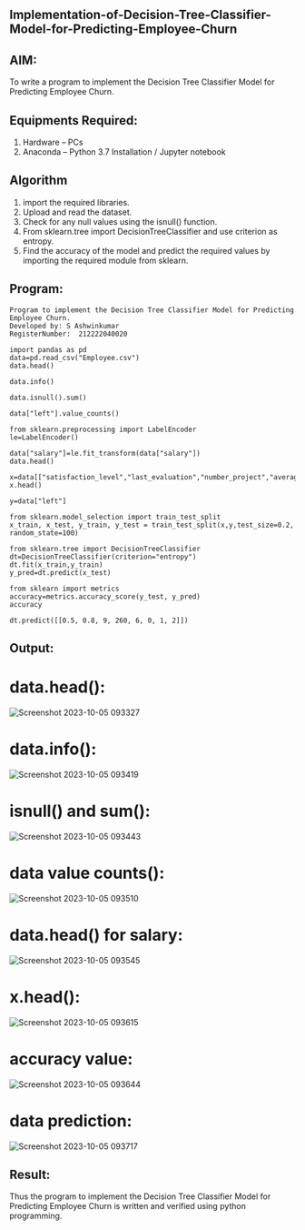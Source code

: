 ## Implementation-of-Decision-Tree-Classifier-Model-for-Predicting-Employee-Churn

## AIM:
To write a program to implement the Decision Tree Classifier Model for Predicting Employee Churn.

## Equipments Required:
1. Hardware – PCs
2. Anaconda – Python 3.7 Installation / Jupyter notebook

## Algorithm
1. import the required libraries.
2. Upload and read the dataset.
3. Check for any null values using the isnull() function.
4. From sklearn.tree import DecisionTreeClassifier and use criterion as entropy.
5. Find the accuracy of the model and predict the required values by importing the required module from sklearn.
   
   
## Program:
```
Program to implement the Decision Tree Classifier Model for Predicting Employee Churn.
Developed by: S Ashwinkumar
RegisterNumber:  212222040020

import pandas as pd
data=pd.read_csv("Employee.csv")
data.head()

data.info()

data.isnull().sum()

data["left"].value_counts()

from sklearn.preprocessing import LabelEncoder 
le=LabelEncoder()

data["salary"]=le.fit_transform(data["salary"])
data.head()

x=data[["satisfaction_level","last_evaluation","number_project","average_montly_hours","time_spend_company","Work_accident","promotion_last_5years","salary"]]
x.head()

y=data["left"]

from sklearn.model_selection import train_test_split
x_train, x_test, y_train, y_test = train_test_split(x,y,test_size=0.2, random_state=100)

from sklearn.tree import DecisionTreeClassifier
dt=DecisionTreeClassifier(criterion="entropy")
dt.fit(x_train,y_train)
y_pred=dt.predict(x_test)

from sklearn import metrics
accuracy=metrics.accuracy_score(y_test, y_pred)
accuracy

dt.predict([[0.5, 0.8, 9, 260, 6, 0, 1, 2]])

```

## Output:
# data.head():
![Screenshot 2023-10-05 093327](https://github.com/arun1111j/Implementation-of-Decision-Tree-Classifier-Model-for-Predicting-Employee-Churn/assets/128461833/50a12d23-1ec9-4363-9ec6-e0e37d12df5b)
# data.info():
![Screenshot 2023-10-05 093419](https://github.com/arun1111j/Implementation-of-Decision-Tree-Classifier-Model-for-Predicting-Employee-Churn/assets/128461833/ea54c164-e273-4791-b350-dbfd0b6ecf45)
# isnull() and sum():
![Screenshot 2023-10-05 093443](https://github.com/arun1111j/Implementation-of-Decision-Tree-Classifier-Model-for-Predicting-Employee-Churn/assets/128461833/9920c4e1-b3ae-40d8-acf1-f1456451a051)
# data value counts():
![Screenshot 2023-10-05 093510](https://github.com/arun1111j/Implementation-of-Decision-Tree-Classifier-Model-for-Predicting-Employee-Churn/assets/128461833/8373a3ed-86cf-4a35-9fbb-d897d1d26270)
# data.head() for salary:
![Screenshot 2023-10-05 093545](https://github.com/arun1111j/Implementation-of-Decision-Tree-Classifier-Model-for-Predicting-Employee-Churn/assets/128461833/64da3b10-d1d2-4c94-be7d-3f827560e59d)
# x.head():
![Screenshot 2023-10-05 093615](https://github.com/arun1111j/Implementation-of-Decision-Tree-Classifier-Model-for-Predicting-Employee-Churn/assets/128461833/4ae2b923-89a5-49b5-95fc-0a368f6cca97)
# accuracy value:
![Screenshot 2023-10-05 093644](https://github.com/arun1111j/Implementation-of-Decision-Tree-Classifier-Model-for-Predicting-Employee-Churn/assets/128461833/21dbd1bf-afba-44f9-a3ad-5ec1eeb8a358)
# data prediction:
![Screenshot 2023-10-05 093717](https://github.com/arun1111j/Implementation-of-Decision-Tree-Classifier-Model-for-Predicting-Employee-Churn/assets/128461833/9b393fae-2a4b-4ab6-b77d-d34b7a948f2d)




## Result:
Thus the program to implement the  Decision Tree Classifier Model for Predicting Employee Churn is written and verified using python programming.
